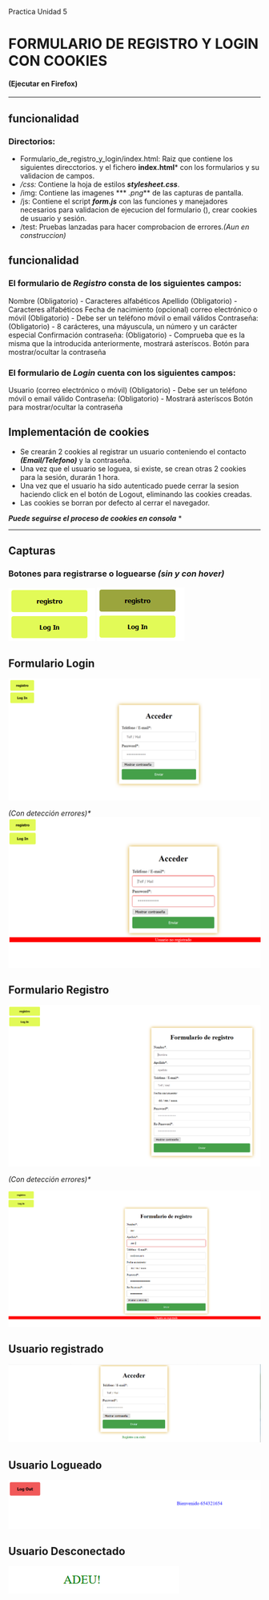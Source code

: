 Practica Unidad 5

# FORMULARIO DE REGISTRO Y LOGIN CON COOKIES
#### (Ejecutar en Firefox)
***

## funcionalidad

### Directorios:
- Formulario_de_registro_y_login/index.html: Raiz que contiene los siguientes direcctorios. y el fichero **index.html*** con los formularios y su validacion de campos. 
- */css:* Contiene la hoja de estilos ***stylesheet.css***.
- /img: Contiene las imagenes *** *.png*** de las capturas de pantalla.
- /js: Contiene el script ***form.js*** con las funciones y manejadores necesarios para validacion de ejecucion del formulario (), crear cookies de usuario y sesión.
- /test: Pruebas lanzadas para hacer comprobacion de errores._(Aun en construccion)_


## funcionalidad

### El formulario de ***Registro*** consta de los siguientes campos:

Nombre  (Obligatorio) - Caracteres alfabéticos
Apellido (Obligatorio) - Caracteres alfabéticos
Fecha de nacimiento (opcional)
correo electrónico o móvil (Obligatorio) - Debe ser un teléfono móvil o email válidos 
Contraseña: (Obligatorio) - 8 carácteres, una máyuscula, un número y un carácter especial
Confirmación contraseña: (Obligatorio) - Comprueba que es la misma que la introducida anteriormente, mostrará asteríscos.
Botón para mostrar/ocultar la contraseña

### El formulario de ***Login*** cuenta con los siguientes campos:

Usuario (correo electrónico o móvil) (Obligatorio) - Debe ser un teléfono móvil o email válido
Contraseña: (Obligatorio) -  Mostrará asteríscos
Botón para mostrar/ocultar la contraseña

## Implementación de cookies

* Se crearán 2 cookies al registrar un usuario conteniendo el contacto ***(Email/Telefono)*** y la contraseña.
* Una vez que el usuario se loguea, si existe, se crean otras 2 cookies para la sesión, durarán 1 hora.
* Una vez que el usuario ha sido autenticado puede cerrar la sesion haciendo click en el botón de Logout, eliminando las cookies      creadas.
* Las cookies se borran por defecto al cerrar el navegador.

***Puede seguirse el proceso de cookies en consola*** *

***
## Capturas

### Botones para registrarse o loguearse _(sin y con hover)_
![alt text](img/Buttons.PNG) ![alt text](img/ButtonsHover.PNG)

## Formulario Login
![alt text](img/loguearse.PNG)

 _(Con detección errores)*_
![alt text](img/emptyLog.PNG)

## Formulario Registro
![alt text](img/reg.PNG)

 _(Con detección errores)*_
 
![alt text](img/EmptyReg.PNG)

## Usuario registrado
![alt text](img/UsuarioRegistrado.PNG)

## Usuario Logueado
![alt text](img/Dentro.PNG)

## Usuario Desconectado
![alt text](img/adeu.PNG)  
